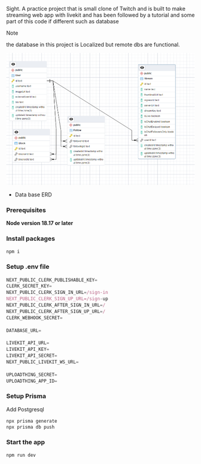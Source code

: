 Sight. A practice project that is small clone of Twitch and is built to make streaming web app with livekit
and has been followed by a tutorial and some part of this code if different such as database

> [!NOTE]
> the database in this project is Localized but remote dbs are functional.

![database ERD.](/public/postgresql-local-db.png)
* Data base ERD

### Prerequisites

**Node version 18.17 or later**

### Install packages

```shell
npm i
```

### Setup .env file


```js
NEXT_PUBLIC_CLERK_PUBLISHABLE_KEY=
CLERK_SECRET_KEY=
NEXT_PUBLIC_CLERK_SIGN_IN_URL=/sign-in
NEXT_PUBLIC_CLERK_SIGN_UP_URL=/sign-up
NEXT_PUBLIC_CLERK_AFTER_SIGN_IN_URL=/
NEXT_PUBLIC_CLERK_AFTER_SIGN_UP_URL=/
CLERK_WEBHOOK_SECRET=

DATABASE_URL=

LIVEKIT_API_URL=
LIVEKIT_API_KEY=
LIVEKIT_API_SECRET=
NEXT_PUBLIC_LIVEKIT_WS_URL=

UPLOADTHING_SECRET=
UPLOADTHING_APP_ID=
```

### Setup Prisma

Add Postgresql

```shell
npx prisma generate
npx prisma db push

```

### Start the app

```shell
npm run dev
```
